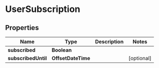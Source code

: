 

# UserSubscription


## Properties

| Name | Type | Description | Notes |
|------------ | ------------- | ------------- | -------------|
|**subscribed** | **Boolean** |  |  |
|**subscribedUntil** | **OffsetDateTime** |  |  [optional] |



